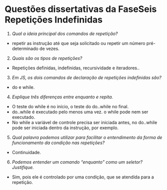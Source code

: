 # Questões dissertativas da FaseSeis Repetições Indefinidas

1. *Qual a ideia principal dos comandos de repetição?*
* repetir as instrução até que seja solicitado ou repetir um número pré-determinado de vezes.

2. *Quais são os tipos de repetições?*
* Repetições definidas, indefinidas, recursividade e iteradores..

3. *Em JS, os dois comandos de declaração de repetições indefinidas são?*
* do e while.

4. *Explique três diferenças entre enquanto e repita.*
* O teste do while é no início, o teste do do..while no final.
* do..while é executado pelo menos uma vez. o while pode nem ser executado.
* No while a variável de controle precisa ser iniciada antes, no do..while pode ser iniciada dentro da instrução, por exemplo.

5. *Qual palavra podemos utilizar para facilitar o entendimento da forma de funcionamento da condição nas repetições?*
* Continuidade.

6. *Podemos entender um comando “enquanto” como um seletor? Justifique.*
* Sim, pois ele é controlado por uma condição, que se atendida para a repetição.